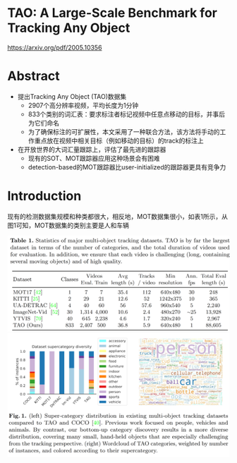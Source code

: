 # TAO: A Large-Scale Benchmark for Tracking Any Object
https://arxiv.org/pdf/2005.10356
# Abstract
- 提出Tracking Any Object (TAO)数据集
  - 2907个高分辨率视频，平均长度为1分钟
  - 833个类别的词汇表：要求标注者标记视频中任意点移动的目标，并事后为它们命名
  - 为了确保标注的可扩展性，本文采用了一种联合方法，该方法将手动的工作重点放在视频中相关目标（例如移动的目标）的track的标注上
- 在开放世界的大词汇量跟踪上，评估了最先进的跟踪器
  - 现有的SOT、MOT跟踪器应用这种场景会有困难
  - detection-based的MOT跟踪器比user-initialized的跟踪器更具有竞争力

# Introduction
现有的检测数据集规模和种类都很大，相反地，MOT数据集很小，如表1所示，从图1可知，MOT数据集的类别主要是人和车辆
<center><img src=../images/image-32.png style="zoom:50%"></center>
<center><img src=../images/image-33.png style="zoom:50%"></center>